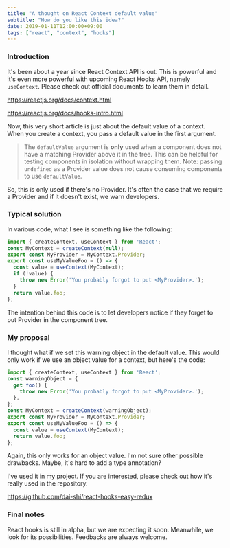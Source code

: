 ```yaml
---
title: "A thought on React Context default value"
subtitle: "How do you like this idea?"
date: 2019-01-11T12:00:00+09:00
tags: ["react", "context", "hooks"]
---
```


### Introduction

It's been about a year since React Context API is out. This is powerful and it's even more powerful with upcoming React Hooks API, namely `useContext`. Please check out official documents to learn them in detail.

https://reactjs.org/docs/context.html

https://reactjs.org/docs/hooks-intro.html

Now, this very short article is just about the default value of a context. When you create a context, you pass a default value in the first argument.

> The `defaultValue` argument is **only** used when a component does not have a matching Provider above it in the tree. This can be helpful for testing components in isolation without wrapping them. Note: passing `undefined` as a Provider value does not cause consuming components to use `defaultValue`.

So, this is only used if there's no Provider. It's often the case that we require a Provider and if it doesn't exist, we warn developers.

### Typical solution

In various code, what I see is something like the following:

```javascript
import { createContext, useContext } from 'React';
const MyContext = createContext(null);
export const MyProvider = MyContext.Provider;
export const useMyValueFoo = () => {
  const value = useContext(MyContext);
  if (!value) {
    throw new Error('You probably forgot to put <MyProvider>.');
  }
  return value.foo;
};
```

The intention behind this code is to let developers notice if they forget to put Provider in the component tree.

### My proposal

I thought what if we set this warning object in the default value. This would only work if we use an object value for a context, but here's the code:

```javascript
import { createContext, useContext } from 'React';
const warningObject = {
  get foo() {
    throw new Error('You probably forgot to put <MyProvider>.');
  },
};
const MyContext = createContext(warningObject);
export const MyProvider = MyContext.Provider;
export const useMyValueFoo = () => {
  const value = useContext(MyContext);
  return value.foo;
};
```

Again, this only works for an object value. I'm not sure other possible drawbacks. Maybe, it's hard to add a type annotation?

I've used it in my project. If you are interested, please check out how it's really used in the repository.

https://github.com/dai-shi/react-hooks-easy-redux

### Final notes

React hooks is still in alpha, but we are expecting it soon. Meanwhile, we look for its possibilities. Feedbacks are always welcome.
